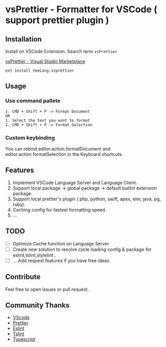 # vsPrettier - Formatter for VSCode ( support prettier plugin )

## Installation
Install on VSCode Extension. Search term ``vsPrettier``

[vsPrettier - Visual Studio Marketplace](https://marketplace.visualstudio.com/items?itemName=teeLang.vsprettier)

```
ext install teeLang.vsprettier
```

## Usage
### Use command pallete
```
1. CMD + Shift + P -> Format Document
OR
1. Select the text you want to format
2. CMD + Shift + P -> Format Selection
```

### Custom keybinding
You can rebind editor.action.formatDocument and editor.action.formatSelection in the Keyboard shortcuts.

## Features
1. Implement VSCode Language Server and Language Client.
2. Support local package -> global package -> default builtin extension package.
3. Support local prettier's plugin ( php, python, swift, apex, elm, java, pg, ruby). 
4. Caching config for fastest formatting speed.
5. ... 

## TODO

- [ ] Optimize Cache function on Language Server
- [ ] Create new solution to resolve cycle loading config & package for eslint,tslint,stylelint .
- [ ] ... Add request features if you have free ideas

## Contribute
Feel free to open issues or pull request .

## Community Thanks
* [VScode](https://code.visualstudio.com)
* [Prettier](https://prettier.io)
* [Eslint](https://eslint.org)
* [Tslint](https://palantir.github.io/tslint/)
* [Typescript](https://www.typescriptlang.org/)

